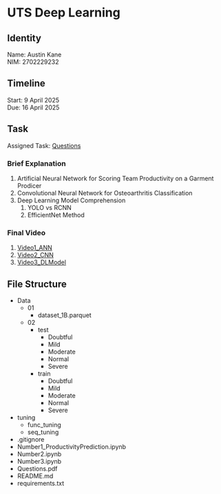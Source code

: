 # UTS Deep Learning

## Identity

Name: Austin Kane\
NIM: 2702229232

## Timeline

Start: 9 April 2025\
Due: 16 April 2025

## Task

Assigned Task: [Questions](Questions.pdf)

### Brief Explanation

1. Artificial Neural Network for Scoring Team Productivity on a Garment Prodicer
2. Convolutional Neural Network for Osteoarthritis Classification
3. Deep Learning Model Comprehension
   1. YOLO vs RCNN
   2. EfficientNet Method

### Final Video

1. [Video1_ANN]()
2. [Video2_CNN]()
3. [Video3_DLModel]()

## File Structure

- Data
  - 01
    - dataset_1B.parquet
  - 02
    - test
      - Doubtful
      - Mild
      - Moderate
      - Normal
      - Severe
    - train
      - Doubtful
      - Mild
      - Moderate
      - Normal
      - Severe
- tuning
  - func_tuning
  - seq_tuning
- .gitignore
- Number1_ProductivityPrediction.ipynb
- Number2.ipynb
- Number3.ipynb
- Questions.pdf
- README.md
- requirements.txt
